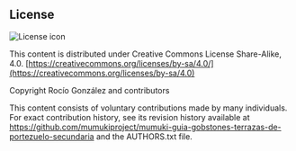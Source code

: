 ## License
![License icon](https://licensebuttons.net/l/by-sa/3.0/88x31.png)

This content is distributed under Creative Commons License Share-Alike, 4.0. [https://creativecommons.org/licenses/by-sa/4.0/](https://creativecommons.org/licenses/by-sa/4.0)

Copyright Rocío González and contributors

This content consists of voluntary contributions made by many
individuals. For exact contribution history, see its revision history
available at https://github.com/mumukiproject/mumuki-guia-gobstones-terrazas-de-portezuelo-secundaria and the AUTHORS.txt file.

